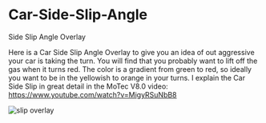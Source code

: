 # Car-Side-Slip-Angle
Side Slip Angle Overlay


Here is a Car Side Slip Angle Overlay to give you an idea of out aggressive your car is taking the turn.  You will find that you probably want to lift off the gas when it turns red.  The color is a gradient from green to red, so ideally you want to be in the yellowish to orange in your turns. I explain the Car Side Slip in great detail in the MoTec V8.0 video: https://www.youtube.com/watch?v=MigyRSuNbB8



![slip overlay](https://user-images.githubusercontent.com/8271391/158253891-acad586b-e184-43f3-a89e-53ea6f780ca1.png)
